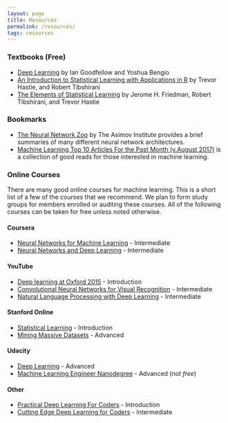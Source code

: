 ```yaml
---
layout: page
title: Resources
permalink: /resources/
tags: resources
---
```


### Textbooks (Free)

* [Deep Learning](https://github.com/janishar/mit-deep-learning-book-pdf) by Ian Goodfellow and Yoshua Bengio
* [An Introduction to Statistical Learning with Applications in R](http://www-bcf.usc.edu/~gareth/ISL/ISLR%20Seventh%20Printing.pdf) by Trevor Hastie, and Robert Tibshirani
* [The Elements of Statistical Learning](https://web.stanford.edu/~hastie/Papers/ESLII.pdf) by Jerome H. Friedman, Robert Tibshirani, and Trevor Hastie

### Bookmarks

* [The Neural Network Zoo](http://www.asimovinstitute.org/neural-network-zoo/) by The Asimov Institute provides a brief summaries of many different neural network architectures. 
* [Machine Learning Top 10 Articles For the Past Month (v.August 2017)](https://medium.mybridge.co/machine-learning-top-10-articles-v-august-2017-9f4b648a38be) is a collection of good reads for those interested in machine learning.

### Online Courses
There are many good online courses for machine learning. This is a short list of a few of the courses that we recommend.  We plan to form study groups for members enrolled or auditing these courses.  All of the following courses can be taken for free unless noted otherwise.

#### Coursera
* [Neural Networks for Machine Learning](https://www.coursera.org/learn/neural-networks) - Intermediate
* [Neural Networks and Deep Learning](https://www.coursera.org/learn/neural-networks-deep-learning) - Intermediate

#### YouTube
* [Deep learning at Oxford 2015](https://www.youtube.com/playlist?list=PLE6Wd9FR--EfW8dtjAuPoTuPcqmOV53Fu) - Introduction
* [Convolutional Neural Networks for Visual Recognition](https://www.youtube.com/playlist?list=PL3FW7Lu3i5JvHM8ljYj-zLfQRF3EO8sYv) - Intermediate
* [Natural Language Processing with Deep Learning](https://www.youtube.com/playlist?list=PL3FW7Lu3i5Jsnh1rnUwq_TcylNr7EkRe6) - Intermediate

#### Stanford Online
* [Statistical Learning](https://lagunita.stanford.edu/courses/HumanitiesSciences/StatLearning/Winter2016/about) - Introduction
* [Mining Massive Datasets](https://lagunita.stanford.edu/courses/course-v1:ComputerScience+MMDS+SelfPaced/about) - Advanced

#### Udacity
* [Deep Learning](https://www.udacity.com/course/deep-learning--ud730) - Advanced 
* [Machine Learning Engineer Nanodegree](https://www.udacity.com/course/machine-learning-engineer-nanodegree--nd009) - Advanced (*not free*)

#### Other
* [Practical Deep Learning For Coders](http://course.fast.ai/) - Introduction 
* [Cutting Edge Deep Learning for Coders](http://course.fast.ai/part2.html) - Intermediate 
